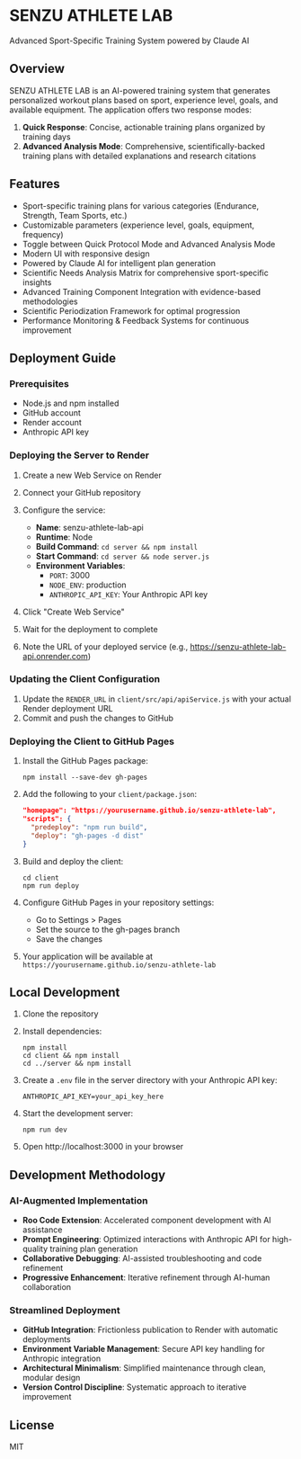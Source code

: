 # SENZU ATHLETE LAB

Advanced Sport-Specific Training System powered by Claude AI

## Overview

SENZU ATHLETE LAB is an AI-powered training system that generates personalized workout plans based on sport, experience level, goals, and available equipment. The application offers two response modes:

1. **Quick Response**: Concise, actionable training plans organized by training days
2. **Advanced Analysis Mode**: Comprehensive, scientifically-backed training plans with detailed explanations and research citations

## Features

- Sport-specific training plans for various categories (Endurance, Strength, Team Sports, etc.)
- Customizable parameters (experience level, goals, equipment, frequency)
- Toggle between Quick Protocol Mode and Advanced Analysis Mode
- Modern UI with responsive design
- Powered by Claude AI for intelligent plan generation
- Scientific Needs Analysis Matrix for comprehensive sport-specific insights
- Advanced Training Component Integration with evidence-based methodologies
- Scientific Periodization Framework for optimal progression
- Performance Monitoring & Feedback Systems for continuous improvement

## Deployment Guide

### Prerequisites

- Node.js and npm installed
- GitHub account
- Render account
- Anthropic API key

### Deploying the Server to Render

1. Create a new Web Service on Render
2. Connect your GitHub repository
3. Configure the service:
   - **Name**: senzu-athlete-lab-api
   - **Runtime**: Node
   - **Build Command**: `cd server && npm install`
   - **Start Command**: `cd server && node server.js`
   - **Environment Variables**:
     - `PORT`: 3000
     - `NODE_ENV`: production
     - `ANTHROPIC_API_KEY`: Your Anthropic API key

4. Click "Create Web Service"
5. Wait for the deployment to complete
6. Note the URL of your deployed service (e.g., https://senzu-athlete-lab-api.onrender.com)

### Updating the Client Configuration

1. Update the `RENDER_URL` in `client/src/api/apiService.js` with your actual Render deployment URL
2. Commit and push the changes to GitHub

### Deploying the Client to GitHub Pages

1. Install the GitHub Pages package:
   ```
   npm install --save-dev gh-pages
   ```

2. Add the following to your `client/package.json`:
   ```json
   "homepage": "https://yourusername.github.io/senzu-athlete-lab",
   "scripts": {
     "predeploy": "npm run build",
     "deploy": "gh-pages -d dist"
   }
   ```

3. Build and deploy the client:
   ```
   cd client
   npm run deploy
   ```

4. Configure GitHub Pages in your repository settings:
   - Go to Settings > Pages
   - Set the source to the gh-pages branch
   - Save the changes

5. Your application will be available at `https://yourusername.github.io/senzu-athlete-lab`

## Local Development

1. Clone the repository
2. Install dependencies:
   ```
   npm install
   cd client && npm install
   cd ../server && npm install
   ```

3. Create a `.env` file in the server directory with your Anthropic API key:
   ```
   ANTHROPIC_API_KEY=your_api_key_here
   ```

4. Start the development server:
   ```
   npm run dev
   ```

5. Open http://localhost:3000 in your browser

## Development Methodology

### AI-Augmented Implementation

- **Roo Code Extension**: Accelerated component development with AI assistance
- **Prompt Engineering**: Optimized interactions with Anthropic API for high-quality training plan generation
- **Collaborative Debugging**: AI-assisted troubleshooting and code refinement
- **Progressive Enhancement**: Iterative refinement through AI-human collaboration

### Streamlined Deployment

- **GitHub Integration**: Frictionless publication to Render with automatic deployments
- **Environment Variable Management**: Secure API key handling for Anthropic integration
- **Architectural Minimalism**: Simplified maintenance through clean, modular design
- **Version Control Discipline**: Systematic approach to iterative improvement

## License

MIT
